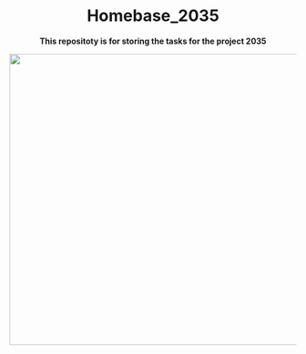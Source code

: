 <!DOCTYPE html>


<html lang="ru" xmlns="http://www.w3.org/1999/html">
<head>
<h1 align="center">Homebase_2035</h1>
<p align="center"> <b>This repositoty is for storing the tasks for the project 2035</b></p>
</html>
</head>
  
<img src="https://media.tenor.com/v2CeJxh2yg4AAAAC/driving-80s.gif" height="512">
